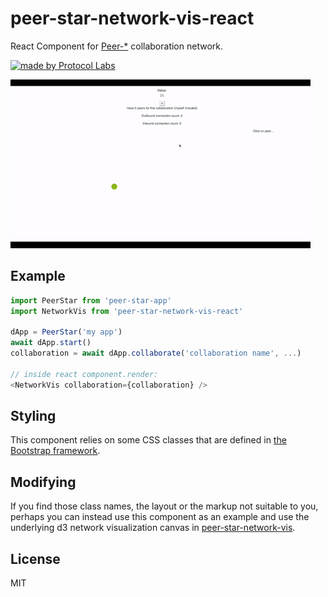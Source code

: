 # peer-star-network-vis-react

React Component for [Peer-\*](https://github.com/ipfs-shipyard/peer-star-app) collaboration network.

[![made by Protocol Labs](https://img.shields.io/badge/made%20by-Protocol%20Labs-blue.svg?style=flat-square)](https://protocol.ai)

![Example video](docs/example-video.gif)

## Example

```js
import PeerStar from 'peer-star-app'
import NetworkVis from 'peer-star-network-vis-react'

dApp = PeerStar('my app')
await dApp.start()
collaboration = await dApp.collaborate('collaboration name', ...)

// inside react component.render:
<NetworkVis collaboration={collaboration} />
```

## Styling

This component relies on some CSS classes that are defined in [the Bootstrap framework](https://getbootstrap.com).

## Modifying

If you find those class names, the layout or the markup not suitable to you, perhaps you can instead use this component as an example and use the underlying d3 network visualization canvas in [peer-star-network-vis](https://github.com/ipfs-shipyard/peer-star-network-vis).

## License

MIT
